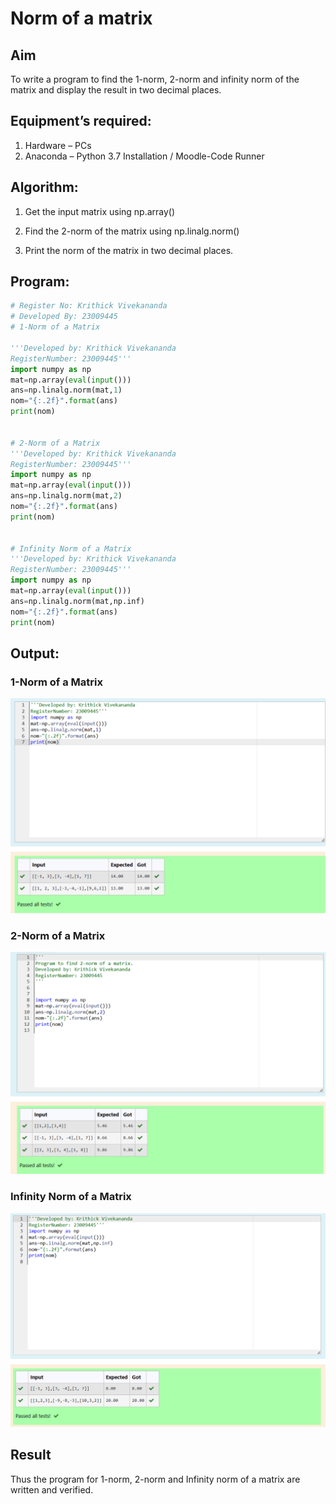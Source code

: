 # Norm of a matrix
## Aim
To write a program to find the 1-norm, 2-norm and infinity norm of the matrix and display the result in two decimal places.
## Equipment’s required:
1.	Hardware – PCs
2.	Anaconda – Python 3.7 Installation / Moodle-Code Runner
## Algorithm:
1. Get the input matrix using np.array()  

2. Find the 2-norm of the matrix using np.linalg.norm()

3. Print the norm of the matrix in two decimal places.
## Program:
```Python
# Register No: Krithick Vivekananda
# Developed By: 23009445
# 1-Norm of a Matrix

'''Developed by: Krithick Vivekananda
RegisterNumber: 23009445'''
import numpy as np
mat=np.array(eval(input()))
ans=np.linalg.norm(mat,1)
nom="{:.2f}".format(ans)
print(nom)


# 2-Norm of a Matrix
'''Developed by: Krithick Vivekananda
RegisterNumber: 23009445'''
import numpy as np
mat=np.array(eval(input()))
ans=np.linalg.norm(mat,2)
nom="{:.2f}".format(ans)
print(nom)


# Infinity Norm of a Matrix
'''Developed by: Krithick Vivekananda
RegisterNumber: 23009445'''
import numpy as np
mat=np.array(eval(input()))
ans=np.linalg.norm(mat,np.inf)
nom="{:.2f}".format(ans)
print(nom)


```
## Output:
### 1-Norm of a Matrix

![norm1](norm1.png)

### 2-Norm of a Matrix

![norm2](norm2.png)


### Infinity Norm of a Matrix

![norminf](norminf.png)


## Result
Thus the program for 1-norm, 2-norm and Infinity norm of a matrix are written and verified.

